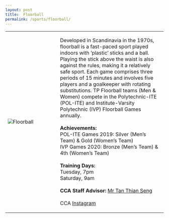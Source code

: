```yaml
---
layout: post
title:  Floorball
permalink: /sports/floorball/
---
```


<table>
    <tr>
        <td style="width:33%"><image src="{{site.baseurl}}/images/CCA_floorball.jpg" style="display:block;margin-left:auto;margin-right:auto;" alt="Floorball"></image></td>
        <td>
            <p>
                Developed in Scandinavia in the 1970s, floorball is a fast-paced sport played indoors with ’plastic’ sticks and a ball. Playing the stick above the waist is also against the rules, making it a relatively safe sport. Each game comprises three periods of 15 minutes and involves five players and a goalkeeper with rotating substitutions. TP Floorball teams (Men & Women) compete in the Polytechnic-ITE (POL-ITE) and Institute-Varsity Polytechnic (IVP) Floorball Games annually.<br>
                <br>
                <b>Achievements:</b><br>
                POL-ITE Games 2019: Silver (Men’s Team) & Gold (Women’s Team)<br>
                IVP Games 2020: Bronze (Men’s Team) & 4th (Women’s Team)<br>
                <br>
                <b>Training Days:</b><br>
                Tuesday, 7pm<br>
                Saturday, 9am<br>
                <br>
                <b>CCA Staff Advisor:</b> <a href="mailto:tants@tp.edu.sg">Mr Tan Thian Seng</a><br>
                <br>
                CCA <a href="https://www.instagram.com/tpfloorball">Instagram</a>
            </p>
        </td>
    </tr>
</table>